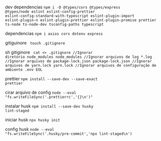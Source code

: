 dev dependencias
<code>npm i -D @types/cors @types/express @types/node  eslint eslint-config-prettier eslint-config-standard-with-typescript eslint-plugin-import eslint-plugin-n eslint-plugin-prettier eslint-plugin-promise prettier ts-node ts-node-dev tsconfig-paths typescript</code>

dependencias
<code>npm i axios cors dotenv express</code>

gitiguinore
<code>
touch .gitignore
</code>


sh gitiginore
<code>
cat <<EOL >> .gitignore
//Ignorar diretório node_modules
node_modules
//Ignorar arquivos de log
*.log
//Ignorar arquivos de package-lock.json
package-lock.json
//Ignorar arquivos de yarn.lock
yarn.lock
//Ignorar arquivos de configuração de ambiente
.env
EOL
</code>


prettier
<code>npm install --save-dev --save-exact prettier</code>

cirar arquivo de config
<code>node --eval "fs.writeFileSync('.prettierrc','{}\n')"</code>

instalar husk
<code>npm install --save-dev husky lint-staged</code>

iniciar husk
<code>npx husky init</code>

config husk
<code>node --eval "fs.writeFileSync('.husky/pre-commit','npx lint-staged\n')</code>
